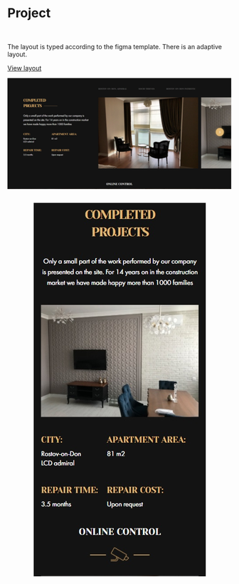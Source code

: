 # Project

<br>

<p>The layout is typed according to the figma template. There is an adaptive layout.<p>

<a href="https://dubikvlad.github.io/Project/">View layout</a>
<div style="text-align:center"><img align="center" src="https://github.com/dubikvlad/Project/blob/main/screenshoots/screenshootPC.jpg" /></div>
<br>
</n>
<p align="center"><img src="https://github.com/dubikvlad/Project/blob/main/screenshoots/screenshhootMOB.jpg" /></p>
